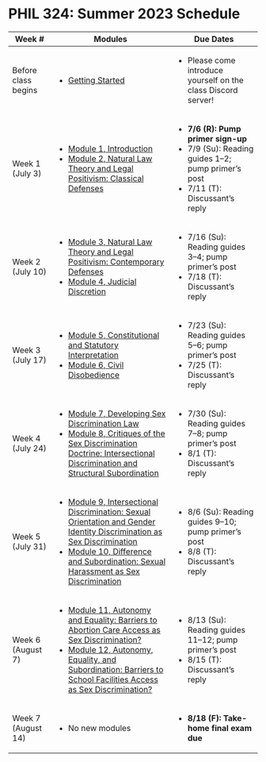 # PHIL 324: Summer 2023 Schedule

| Week # |  Modules | Due Dates |
|--------|----------|-------------|
| Before class begins | <ul><li>[Getting Started](modules/getting-started.md)</li></ul> | <ul><li>Please come introduce yourself on the class Discord server!</li></ul> |
| Week 1 (July 3) |  <ul><li>[Module 1, Introduction](modules/module-01.md)</li><li>[Module 2, Natural Law Theory and Legal Positivism: Classical Defenses](modules/module-02.md)</li></ul> | <ul><li><strong>7/6 (R): Pump primer sign-up</strong></li><li>7/9 (Su): Reading guides 1–2; pump primer’s post<li>7/11 (T): Discussant’s reply</li></ul> |
| Week 2 (July 10) |  <ul><li>[Module 3, Natural Law Theory and Legal Positivism: Contemporary Defenses](modules/module-03.md)</li><li>[Module 4, Judicial Discretion](modules/module-04.md)</li></ul> | <ul><li>7/16 (Su): Reading guides 3–4; pump primer’s post<li>7/18 (T): Discussant’s reply</li></ul> |
| Week 3 (July 17) |  <ul><li>[Module 5, Constitutional and Statutory Interpretation](modules/module-05.md)</li><li>[Module 6, Civil Disobedience](modules/module-06.md)</li></ul> | <ul><li>7/23 (Su): Reading guides 5–6; pump primer’s post<li>7/25 (T): Discussant’s reply</li></ul> |
| Week 4 (July 24) | <ul><li>[Module 7, Developing Sex Discrimination Law](modules/module-07.md)</li><li>[Module 8, Critiques of the Sex Discrimination Doctrine: Intersectional Discrimination and Structural Subordination](modules/module-08.md)</li></ul> | <ul><li>7/30 (Su): Reading guides 7–8; pump primer’s post<li>8/1 (T): Discussant’s reply</li></ul> |
| Week 5 (July 31) |  <ul><li>[Module 9, Intersectional Discrimination: Sexual Orientation and Gender Identity Discrimination as Sex Discrimination](modules/module-09.md)</li><li>[Module 10, Difference and Subordination: Sexual Harassment as Sex Discrimination](modules/module-10.md)</li></ul> | <ul><li>8/6 (Su): Reading guides 9–10; pump primer’s post<li>8/8 (T): Discussant’s reply</li></ul> |
| Week 6 (August 7) |  <ul><li>[Module 11, Autonomy and Equality: Barriers to Abortion Care Access as Sex Discrimination?](modules/module-11.md)</li><li>[Module 12, Autonomy, Equality, and Subordination: Barriers to School Facilities Access as Sex Discrimination?](modules/module-12.md)</li></ul> | <ul><li>8/13 (Su): Reading guides 11–12; pump primer’s post<li>8/15 (T): Discussant’s reply</li></ul> |
| Week 7 (August 14) |  <ul><li>No new modules</li></ul> | <ul><li><strong>8/18 (F): Take-home final exam due</strong></li></ul> |